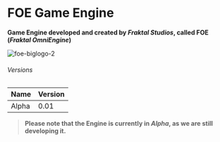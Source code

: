 # FOE Game Engine
**Game Engine developed and created by *Fraktal Studios*, called FOE (*Fraktal OmniEngine*)**

![foe-biglogo-2](https://user-images.githubusercontent.com/104973456/167102024-fadd5ed6-6744-42ed-bd5c-404914ed2d08.jpg)


###### Versions

| Name | Version |
|------|---------|
| Alpha| 0.01    |

> **Please note that the Engine is currently in _Alpha_, as we are still developing it.**
